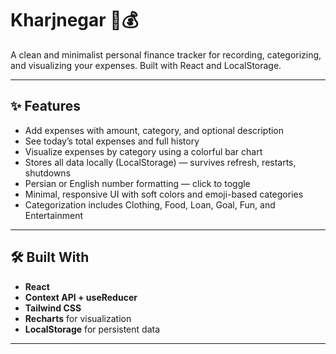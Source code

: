 # Kharjnegar 🧾💰

A clean and minimalist personal finance tracker for recording, categorizing, and visualizing your expenses. Built with React and LocalStorage.

---

## ✨ Features

- Add expenses with amount, category, and optional description
- See today’s total expenses and full history
- Visualize expenses by category using a colorful bar chart
- Stores all data locally (LocalStorage) — survives refresh, restarts, shutdowns
- Persian or English number formatting — click to toggle
- Minimal, responsive UI with soft colors and emoji-based categories
- Categorization includes Clothing, Food, Loan, Goal, Fun, and Entertainment

---

## 🛠 Built With

- **React**
- **Context API + useReducer**
- **Tailwind CSS**
- **Recharts** for visualization
- **LocalStorage** for persistent data

---
